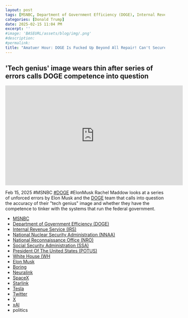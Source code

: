 ```yaml
---
layout: post
tags: [MSNBC, Department of Government Efficiency (DOGE), Internal Revenue Service (IRS), National Nuclear Security Administration (NNAA), National Reconnaissance Office (NRO), Social Security Administration (SSA), President Of The United States (POTUS), White House (WH, Elon Musk, Boring, Neuralink, SpaceX, Starlink, Tesla, Twitter, X, xAI, politics]
categories: [Donald Trump]
date: 2025-02-15 11:04 PM
excerpt: ''
#image: 'BASEURL/assets/blog/img/.png'
#description:
#permalink:
title: "Amatuer Hour: DOGE Is Fucked Up Beyond All Repair! Can't Secure a Web Site. Leaked Secret Information!"
---
```



## 'Tech genius' image wears thin after series of errors calls DOGE competence into question

<iframe width="560" height="315" src="https://www.youtube.com/embed/qtApqMR3o8k?si=_AeGXhKQsT-dMrav" title="YouTube video player" frameborder="0" allow="accelerometer; autoplay; clipboard-write; encrypted-media; gyroscope; picture-in-picture; web-share" referrerpolicy="strict-origin-when-cross-origin" allowfullscreen></iframe>

Feb 15, 2025  #MSNBC [#DOGE](https://doge.gov/) #ElonMusk
Rachel Maddow looks at a series of unforced errors by Elon Musk and the [DOGE](https://doge.gov/) team that calls into question the accuracy of their "tech genius" image and whether they have the competence to tinker with the systems that run the federal government.

- [MSNBC](https://www.msnbc.com/)
- [Department of Government Efficiency (DOGE)](https://doge.gov/)
- [Internal Revenue Service (IRS)](https://www.irs.gov/)
- [National Nuclear Security Administration (NNAA)](https://www.energy.gov/nnsa/national-nuclear-security-administration)
- [National Reconnaissance Office (NRO)](https://www.nro.gov/)
- [Social Security Administration (SSA)](https://www.ssa.gov/)
- [President Of The United States (POTUS)](https://www.whitehouse.gov/)
- [White House (WH](https://www.whitehouse.gov/)
- [Elon Musk](https://x.com/elonmusk/)
- [Boring](https://www.boringcompany.com/)
- [Neuralink](https://neuralink.com/)
- [SpaceX](https://www.spacex.com/)
- [Starlink](https://www.starlink.com/)
- [Tesla](https://www.tesla.com/)
- [Twitter](https://twitter.com/)
- [ X ](https://x.com/)
- [xAI](https://x.ai/)
- politics
